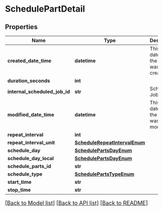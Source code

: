 # SchedulePartDetail

## Properties
Name | Type | Description | Notes
------------ | ------------- | ------------- | -------------
**created_date_time** | **datetime** | This is the datetime the core was created | [optional] 
**duration_seconds** | **int** |  | [optional] 
**internal_scheduled_job_id** | **str** | Scheduled Job ID | [optional] 
**modified_date_time** | **datetime** | This is the datetime the core was last modified. | [optional] 
**repeat_interval** | **int** |  | [optional] 
**repeat_interval_unit** | [**ScheduleRepeatIntervalEnum**](ScheduleRepeatIntervalEnum.md) |  | [optional] 
**schedule_day** | [**SchedulePartsDayEnum**](SchedulePartsDayEnum.md) |  | [optional] 
**schedule_day_local** | [**SchedulePartsDayEnum**](SchedulePartsDayEnum.md) |  | [optional] 
**schedule_parts_id** | **str** |  | [optional] 
**schedule_type** | [**SchedulePartsTypeEnum**](SchedulePartsTypeEnum.md) |  | [optional] 
**start_time** | **str** |  | [optional] 
**stop_time** | **str** |  | [optional] 

[[Back to Model list]](../README.md#documentation-for-models) [[Back to API list]](../README.md#documentation-for-api-endpoints) [[Back to README]](../README.md)

<style>
     p, ul, ol, li { font-size: 18px !important;}
</style>


